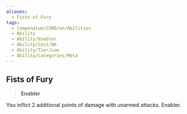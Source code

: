 ```yaml
---
aliases:
  - Fists of Fury
tags:
  - Compendium/CSRD/en/Abilities
  - Ability
  - Ability/Enabler
  - Ability/Cost/NA
  - Ability/Tier/Low
  - Ability/Categories/Meta
---
```

  
    
## Fists of Fury    
>**Enabler**  
    
You inflict 2 additional points of damage with unarmed attacks. Enabler.